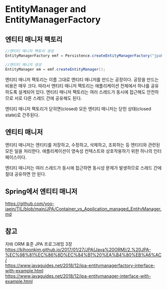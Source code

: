 # EntityManager and EntityManagerFactory

## 엔티티 매니저 팩토리
```java
//엔티티 매니저 팩토리 생성
EntityManagerFactory emf = Persistence.createEntityManagerFactory("jpabook");

//엔티티 매니저 생성
EntityManager em = emf.createEntityManager();
```

엔티티 매니저 팩토리는 이름 그대로 엔티티 매니저를 만드는 공장이다. 공장을 만드는 비용은 매우 크다. 따라서 엔티티 매니저 팩토리는 애플리케이션 전체에서 하나를 공유하도록 설계되어 있다. 엔티티 매니저 팩토리는 여러 스레드가 동시에 접근해도 안전하므로 서로 다른 스레드 간에 공유해도 된다.  

엔티티 매니저 팩토리가 닫히면(closed) 모든 엔티티 매니저는 닫힌 상태(closed state)로 간주된다. 

## 엔티티 매니저
엔티티 매니저는 엔티티를 저장하고, 수정하고, 삭제하고, 조회하는 등 엔티티와 관련된 모든 일을 처리한다. 애플리케이션이 영속성 컨텍스트와 상호작용하기 위한 하나의 인터페이스이다.   

엔티티 매니저는 여러 스레드가 동시에 접근하면 동시성 문제가 발생하므로 스레드 간에 절대 공유하면 안 된다.

## Spring에서 엔티티 매니저
https://github.com/yoo-jaein/TIL/blob/main/JPA/Container_vs_Application_managed_EntityManager.md

## 참고
자바 ORM 표준 JPA 프로그래밍 3장  
https://kihoonkim.github.io/2017/01/27/JPA(Java%20ORM)/2.%20JPA-%EC%98%81%EC%86%8D%EC%84%B1%20%EA%B4%80%EB%A6%AC/  
https://www.javaguides.net/2018/12/jpa-entitymanagerfactory-interface-with-example.html  
https://www.javaguides.net/2018/12/jpa-entitymanager-interface-with-example.html  
